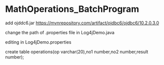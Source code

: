 # MathOperations_BatchProgram
add ojddc6.jar
https://mvnrepository.com/artifact/ojdbc6/ojdbc6/10.2.0.3.0

change the path of .properties file in Log4jDemo.java

editing in Log4jDemo.properties

create table operations(op varchar(20),no1 number,no2 number,result number);
